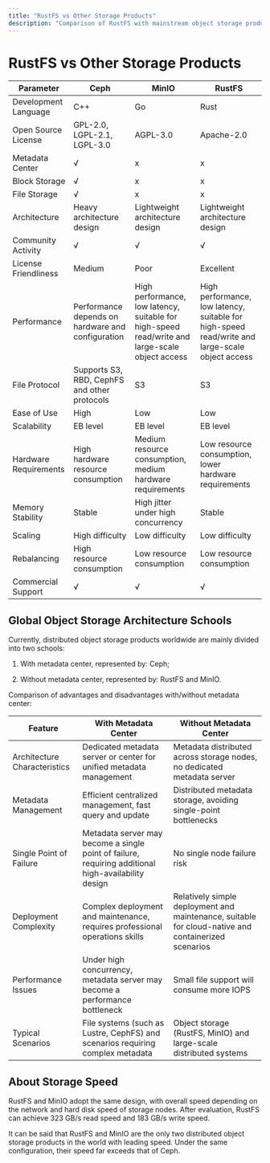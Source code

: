 ```yaml
---
title: "RustFS vs Other Storage Products"
description: "Comparison of RustFS with mainstream object storage products"
---
```


# RustFS vs Other Storage Products

| Parameter | Ceph | MinIO | RustFS |
| - | - | - | - |
| Development Language | C++ | Go | Rust |
| Open Source License | GPL-2.0, LGPL-2.1, LGPL-3.0 | AGPL-3.0 | Apache-2.0 |
| Metadata Center | √ | x | x |
| Block Storage | √ | x | x |
| File Storage | √ | x | x |
| Architecture | Heavy architecture design | Lightweight architecture design | Lightweight architecture design |
| Community Activity | √ | √ | √ |
| License Friendliness | Medium | Poor | Excellent |
| Performance | Performance depends on hardware and configuration | High performance, low latency, suitable for high-speed read/write and large-scale object access | High performance, low latency, suitable for high-speed read/write and large-scale object access |
| File Protocol | Supports S3, RBD, CephFS and other protocols | S3 | S3 |
| Ease of Use | High | Low | Low |
| Scalability | EB level | EB level | EB level |
| Hardware Requirements | High hardware resource consumption | Medium resource consumption, medium hardware requirements | Low resource consumption, lower hardware requirements |
| Memory Stability | Stable | High jitter under high concurrency | Stable |
| Scaling | High difficulty | Low difficulty | Low difficulty |
| Rebalancing | High resource consumption | Low resource consumption | Low resource consumption |
| Commercial Support | √ | √ | √ |



## Global Object Storage Architecture Schools

Currently, distributed object storage products worldwide are mainly divided into two schools:

1. With metadata center, represented by: Ceph;

2. Without metadata center, represented by: RustFS and MinIO.

Comparison of advantages and disadvantages with/without metadata center:

| Feature | With Metadata Center | Without Metadata Center |
| - | - | - |
| Architecture Characteristics | Dedicated metadata server or center for unified metadata management | Metadata distributed across storage nodes, no dedicated metadata server |
| Metadata Management | Efficient centralized management, fast query and update | Distributed metadata storage, avoiding single-point bottlenecks |
| Single Point of Failure | Metadata server may become a single point of failure, requiring additional high-availability design | No single node failure risk |
| Deployment Complexity | Complex deployment and maintenance, requires professional operations skills | Relatively simple deployment and maintenance, suitable for cloud-native and containerized scenarios |
| Performance Issues | Under high concurrency, metadata server may become a performance bottleneck | Small file support will consume more IOPS |
| Typical Scenarios | File systems (such as Lustre, CephFS) and scenarios requiring complex metadata | Object storage (RustFS, MinIO) and large-scale distributed systems |


## About Storage Speed

RustFS and MinIO adopt the same design, with overall speed depending on the network and hard disk speed of storage nodes. After evaluation, RustFS can achieve 323 GB/s read speed and 183 GB/s write speed.

It can be said that RustFS and MinIO are the only two distributed object storage products in the world with leading speed. Under the same configuration, their speed far exceeds that of Ceph.
